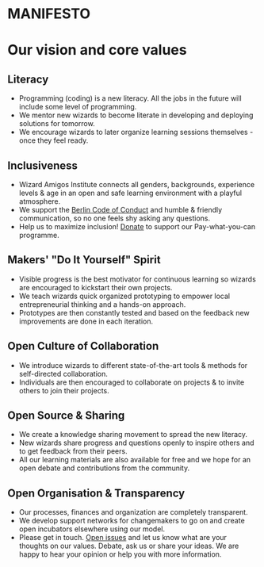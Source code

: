 # MANIFESTO

# Our vision and core values

## Literacy
  * Programming (coding) is a new literacy. All the jobs in the future will include some level of programming.
  * We mentor new wizards to become literate in developing and deploying solutions for tomorrow.
  * We encourage wizards to later organize learning sessions themselves - once they feel ready.

## Inclusiveness
  * Wizard Amigos Institute connects all genders, backgrounds, experience levels & age in an open and safe learning environment with a playful atmosphere.
  * We support the [Berlin Code of Conduct](http://berlincodeofconduct.org/) and humble & friendly communication, so no one feels shy asking any questions.
  * Help us to maximize inclusion! [Donate](https://gratipay.com/pleaseDropUsAnEmailInstead) to support our Pay-what-you-can programme.

## Makers' "Do It Yourself" Spirit
  * Visible progress is the best motivator for continuous learning so wizards are encouraged to kickstart their own projects.
  * We teach wizards quick organized prototyping to empower local entrepreneurial thinking and a hands-on approach.
  * Prototypes are then constantly tested and based on the feedback new improvements are done in each iteration.

## Open Culture of Collaboration
  * We introduce wizards to different state-of-the-art tools & methods for self-directed collaboration.
  * Individuals are then encouraged to collaborate on projects & to invite others to join their projects.

## Open Source & Sharing
  * We create a knowledge sharing movement to spread the new literacy.
  * New wizards share progress and questions openly to inspire others and to get feedback from their peers.
  * All our learning materials are also available for free and we hope for an open debate and contributions from the community.

## Open Organisation & Transparency
  * Our processes, finances and organization are completely transparent.
  * We develop support networks for changemakers to go on and create open incubators elsewhere using our model.
  * Please get in touch. [Open issues](https://github.com/wizardamigosinstitute/discussion/issues) and let us know what are your thoughts on our values. Debate, ask us or share your ideas. We are happy to hear your opinion or help you with more information.
